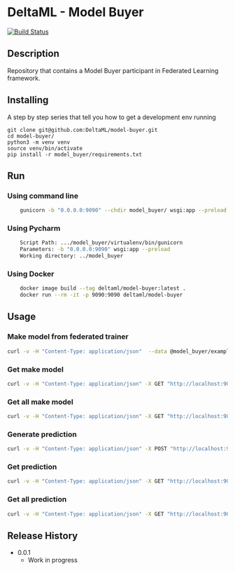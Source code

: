 # DeltaML - Model Buyer

[![Build Status](https://travis-ci.com/DeltaML/model-buyer.svg?branch=master)](https://travis-ci.com/DeltaML/model-buyer)

## Description

Repository that contains a Model Buyer participant in Federated Learning framework.



## Installing

A step by step series that tell you how to get a development env running



```
git clone git@github.com:DeltaML/model-buyer.git
cd model-buyer/
python3 -m venv venv
source venv/bin/activate
pip install -r model_buyer/requirements.txt
```

## Run

### Using command line
``` bash
    gunicorn -b "0.0.0.0:9090" --chdir model_buyer/ wsgi:app --preload
``` 


### Using Pycharm
``` bash
    Script Path: .../model_buyer/virtualenv/bin/gunicorn
	Parameters: -b "0.0.0.0:9090" wsgi:app --preload
	Working directory: ../model_buyer
```
	
### Using Docker


``` bash
    docker image build --tag deltaml/model-buyer:latest .
    docker run --rm -it -p 9090:9090 deltaml/model-buyer
``` 



## Usage 
 
### Make model from federated trainer

``` bash
curl -v -H "Content-Type: application/json"  --data @model_buyer/examples/model.json http://localhost:9090/models
```


### Get make model 

``` bash
curl -v -H "Content-Type: application/json" -X GET "http://localhost:9090/models/<model_id>"
```


### Get all make model 

``` bash
curl -v -H "Content-Type: application/json" -X GET "http://localhost:9090/models"
```



### Generate prediction

``` bash
curl -v -H "Content-Type: application/json" -X POST "http://localhost:9090/prediction" --data '{"model_id": "<MODEL_ID>"}'
```

### Get prediction 

``` bash
curl -v -H "Content-Type: application/json" -X GET "http://localhost:9090/prediction/<prediction_id>"
```


### Get all prediction 

``` bash
curl -v -H "Content-Type: application/json" -X GET "http://localhost:9090/prediction"
```

## Release History

* 0.0.1
    * Work in progress
